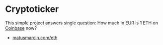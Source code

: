 # Cryptoticker

This simple project answers single question: How much in EUR is 1 ETH on [Coinbase](https://www.coinbase.com/join/51152089cffbd1a55f00000c) now?

* [matusmarcin.com/eth](https://www.matusmarcin.com/eth)
